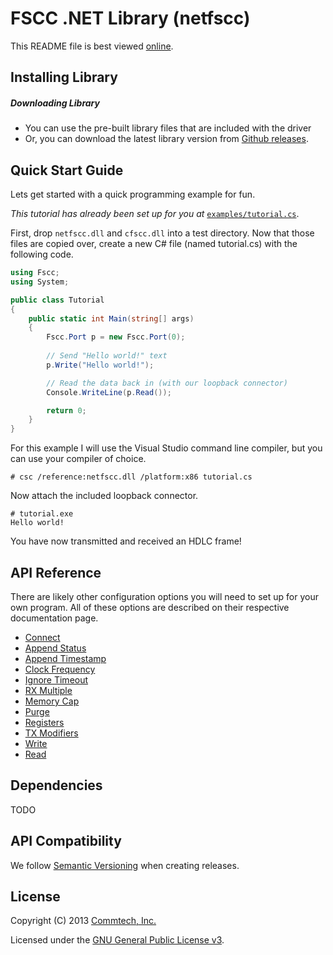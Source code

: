 # FSCC .NET Library (netfscc)
This README file is best viewed [online](http://github.com/commtech/netfscc/).

## Installing Library

##### Downloading Library
- You can use the pre-built library files that are included with the driver
- Or, you can download the latest library version from
[Github releases](https://github.com/commtech/netfscc/releases).


## Quick Start Guide

Lets get started with a quick programming example for fun.

_This tutorial has already been set up for you at_ 
[`examples/tutorial.cs`](https://github.com/commtech/netfscc/tree/master/examples/tutorial.cs).

First, drop `netfscc.dll` and `cfscc.dll` into a test directory. Now that those files are 
copied over, create a new C# file (named tutorial.cs) with the following code.

```c#
using Fscc;
using System;

public class Tutorial
{
    public static int Main(string[] args)
    {
   		Fscc.Port p = new Fscc.Port(0);
   		
        // Send "Hello world!" text
        p.Write("Hello world!");

        // Read the data back in (with our loopback connector)
        Console.WriteLine(p.Read());

        return 0;
    }
}
```

For this example I will use the Visual Studio command line compiler, but
you can use your compiler of choice.

```
# csc /reference:netfscc.dll /platform:x86 tutorial.cs
```

Now attach the included loopback connector.

```
# tutorial.exe
Hello world!
```

You have now transmitted and received an HDLC frame! 


## API Reference

There are likely other configuration options you will need to set up for your 
own program. All of these options are described on their respective documentation page.

- [Connect](https://github.com/commtech/netfscc/blob/master/docs/connect.md)
- [Append Status](https://github.com/commtech/netfscc/blob/master/docs/append-status.md)
- [Append Timestamp](https://github.com/commtech/netfscc/blob/master/docs/append-timestamp.md)
- [Clock Frequency](https://github.com/commtech/netfscc/blob/master/docs/clock-frequency.md)
- [Ignore Timeout](https://github.com/commtech/netfscc/blob/master/docs/ignore-timeout.md)
- [RX Multiple](https://github.com/commtech/netfscc/blob/master/docs/rx-multiple.md)
- [Memory Cap](https://github.com/commtech/netfscc/blob/master/docs/memory-cap.md)
- [Purge](https://github.com/commtech/netfscc/blob/master/docs/purge.md)
- [Registers](https://github.com/commtech/netfscc/blob/master/docs/registers.md)
- [TX Modifiers](https://github.com/commtech/netfscc/blob/master/docs/tx-modifiers.md)
- [Write](https://github.com/commtech/netfscc/blob/master/docs/write.md)
- [Read](https://github.com/commtech/netfscc/blob/master/docs/read.md)


## Dependencies
TODO


## API Compatibility
We follow [Semantic Versioning](http://semver.org/) when creating releases.


## License

Copyright (C) 2013 [Commtech, Inc.](http://commtech-fastcom.com)

Licensed under the [GNU General Public License v3](http://www.gnu.org/licenses/gpl.txt).

